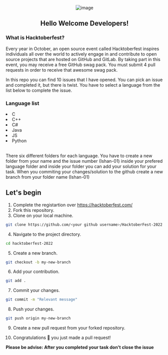 <p align="center"> <img src="https://uno-website-assets.s3.amazonaws.com/wp-content/uploads/2022/09/28094927/Uno_HackFest22_Hero_V1-1024x395.jpg" alt="image" /> </p>

<h2 align="center"> Hello Welcome Developers! </h2>

<h3>What is Hacktoberfest?</h3>

<p>Every year in October, an open source event called Hacktoberfest inspires individuals all over the world to actively engage in and contribute to open source projects that are hosted on GitHub and GitLab. By taking part in this event, you may receive a free GitHub swag pack. You must submit 4 pull requests in order to receive that awesome swag pack.</p>

<p>In this repo you can find 10 issues that I have opened. You can pick an issue and completed it, but there is twist. You have to select a language from the list below to complete the issue. </p>

<h3>Language list</h3>
<li>C</li>
<li>C++</li>
<li>C#</li>
<li>Java</li>
<li>JS</li>
<li>Python</li>
<br>
<p>
There six different folders for each language. You have to create a new folder from your name and the issue number (Ishan-01) inside your prefered language folder and inside your folder you can add your solution for your task.
When you commiting your changes/solution to the github create a new branch from your folder name (Ishan-01)
</p>

## Let's begin

1. Complete the registartion over https://hacktoberfest.com/
2. Fork this repository.
3. Clone on your local machine.
```bash
git clone https://github.com/<your github username>/HacktoberFest-2022.git
```
4. Navigate to the project directory.
```bash
cd hacktoberfest-2022
```
5. Create a new branch.
```bash
git checkout -b my-new-branch
```
6. Add your contribution.
```bash
git add .
```
7. Commit your changes.
```bash
git commit -m "Relevant message"
```
8. Push your changes.
```bash
git push origin my-new-branch
```
9. Create a new pull request from your forked repository.

10. Congratulations 🎉 you just made a pull request!

<strong>Please be advise: After you completed your task don't close the issue</strong>
